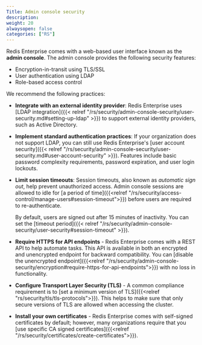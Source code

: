 ```yaml
---
Title: Admin console security
description:
weight: 20
alwaysopen: false
categories: ["RS"]
---
```


Redis Enterprise comes with a web-based user interface known as the **admin console**. The admin console provides the following security features:

* Encryption-in-transit using TLS/SSL
* User authentication using LDAP
* Role-based access control

We recommend the following practices:

- **Integrate with an external identity provider**: Redis Enterprise uses [LDAP integration]({{< relref "/rs/security/admin-console-security/user-security.md#setting-up-ldap" >}}) to support external identity providers, such as Active Directory.

- **Implement standard authentication practices**: If your organization does not support LDAP, you can still use Redis Enterprise's [user account security]({{< relref "/rs/security/admin-console-security/user-security.md#user-account-security" >}}). Features include basic password complexity requirements, password expiration, and user login lockouts.

- **Limit session timeouts**: Session timeouts, also known as _automatic sign out_, help prevent unauthorized access. Admin console sessions are allowed to idle for [a period of time]({{<relref "/rs/security/access-control/manage-users#session-timeout">}}) before users are required to re-authenticate. 

    By default, users are signed out after 15 minutes of inactivity.  You can set the [timeout period]({{< relref "/rs/security/admin-console-security/user-security#session-timeout" >}}).

- **Require HTTPS for API endpoints** - Redis Enterprise comes with a REST API to help automate tasks. This API is available in both an encrypted and unencrypted endpoint for backward compatibility. You can [disable the unencrypted endpoint]({{<relref "/rs/security/admin-console-security/encryption#require-https-for-api-endpoints">}}) with no loss in functionality.

- **Configure Transport Layer Security (TLS)** - A common compliance requirement is to [set a minimum version of TLS]({{<relref "rs/security/tls/tls-protocols">}}). This helps to make sure that only secure versions of TLS are allowed when accessing the cluster.

- **Install your own certificates** - Redis Enterprise comes with self-signed certificates by default; however, many organizations require that you [use specific CA signed certificates]({{<relref "/rs/security/certificates/create-certificates">}}).
